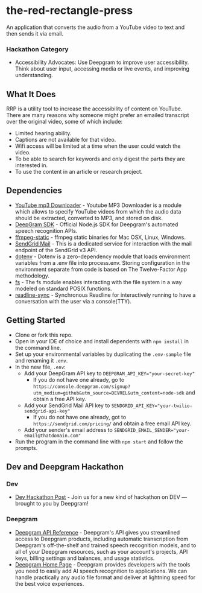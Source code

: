 # the-red-rectangle-press
An application that converts the audio from a YouTube video to text and then sends it via email.

### Hackathon Category
* Accessibility Advocates: Use Deepgram to improve user accessibility. Think about user input, accessing media or live events, and improving understanding.

## What It Does
RRP is a utility tool to increase the accessibility of content on YouTube. There are many reasons why someone might prefer an emailed transcript over the original video, some of which include:
* Limited hearing ability.
* Captions are not available for that video.
* Wifi access will be limited at a time when the user could watch the video.
* To be able to search for keywords and only digest the parts they are interested in.
* To use the content in an article or research project. 

## Dependencies 
* [YouTube mp3 Downloader](https://www.npmjs.com/package/youtube-mp3-downloader) - Youtube MP3 Downloader is a module which allows to specify YouTube videos from which the audio data should be extracted, converted to MP3, and stored on disk.
* [DeepGram SDK](https://github.com/deepgram/deepgram-node-sdk) - Official Node.js SDK for Deepgram's automated speech recognition APIs.
* [ffmpeg-static](https://www.npmjs.com/package/ffmpeg-static) - ffmpeg static binaries for Mac OSX, Linux, Windows.
* [SendGrid Mail](https://www.npmjs.com/package/@sendgrid/mail) - This is a dedicated service for interaction with the mail endpoint of the SendGrid v3 API.
* [dotenv](https://www.npmjs.com/package/dotenv) - Dotenv is a zero-dependency module that loads environment variables from a .env file into process.env. Storing configuration in the environment separate from code is based on The Twelve-Factor App methodology.
* [fs](https://nodejs.org/api/fs.html#file-system) - The fs module enables interacting with the file system in a way modeled on standard POSIX functions.
* [readline-sync](https://www.npmjs.com/package/readline-sync) - Synchronous Readline for interactively running to have a conversation with the user via a console(TTY).

## Getting Started
* Clone or fork this repo.
* Open in your IDE of choice and install dependents with `npm install` in the command line.
* Set up your environmental variables by duplicating the `.env-sample` file and renaming it `.env`.
* In the new file, `.env`:
  * Add your DeepGram API key to `DEEPGRAM_API_KEY="your-secret-key"`
    * If you do not have one already, go to `https://console.deepgram.com/signup?utm_medium=github&utm_source=DEVREL&utm_content=node-sdk` and obtain a free API key.
  * Add your SendGrid Mail API key to `SENDGRID_API_KEY="your-twilio-sendgrid-api-key"`
    * If you do not have one already, got to `https://sendgrid.com/pricing/` and obtain a free email API key.
  * Add your sender's email address to `SENDGRID_EMAIL_SENDER="your-email@thatdomain.com"`
* Run the program in the command line with `npm start` and follow the prompts.

## Dev and Deepgram Hackathon

### Dev 
* [Dev Hackathon Post](https://dev.to/devteam/join-us-for-a-new-kind-of-hackathon-on-dev-brought-to-you-by-deepgram-2bjd) - Join us for a new kind of hackathon on DEV — brought to you by Deepgram!

### Deepgram
* [Deepgram API Reference](https://developers.deepgram.com/api-reference/#authentication) - Deepgram's API gives you streamlined access to Deepgram products, including automatic transcription from Deepgram's off-the-shelf and trained speech recognition models, and to all of your Deepgram resources, such as your account's projects, API keys, billing settings and balances, and usage statistics.
* [Deepgram Home Page](https://deepgram.com/) - Deepgram provides developers with the tools you need to easily add AI speech recognition to applications. We can handle practically any audio file format and deliver at lightning speed for the best voice experiences.


